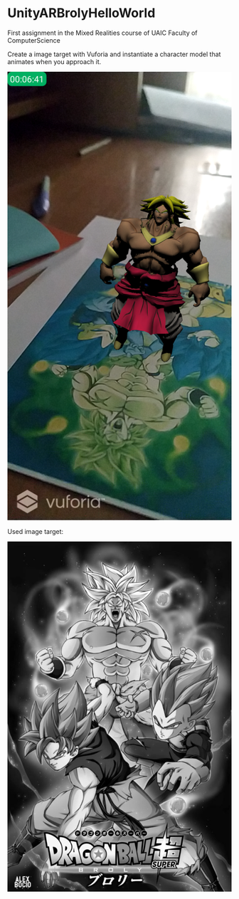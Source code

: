 # UnityARBrolyHelloWorld
First assignment in the Mixed Realities course of UAIC Faculty of ComputerScience

Create a image target with Vuforia and instantiate a character model that animates when you approach it.

![photo](./mobile_screenshot.png)

Used image target:

![photo](./photo.JPG)
